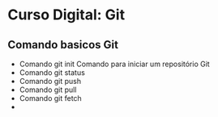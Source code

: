 # Curso Digital: Git

## Comando basicos Git
* Comando git init
  Comando para iniciar um repositório Git
* Comando git status
* Comando git push
* Comando git pull
* Comando git fetch
* 
